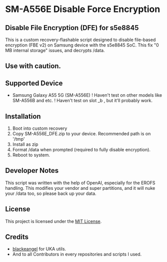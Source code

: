 # SM-A556E Disable Force Encryption
## Disable File Encryption (DFE) for s5e8845
This is a custom recovery-flashable script designed to disable file-based encryption (FBE v2) on Samsung device with the s5e8845 SoC. This fix "0 MB internal storage" issues, and decrypts /data.

## Use with caution.
## Supported Device
- Samsung Galaxy A55 5G (SM-A556E)
! Haven't test on other models like SM-A556B and etc.
! Haven't test on slot _b , but it'll probably work.

## Installation
1. Boot into custom recovery
2. Copy SM-A556E_DFE.zip to your device. Recommended path is on '/tmp'
3. Install as zip
4. Format /data when prompted (required to fully disable encryption).
5. Reboot to system.

## Developer Notes
This script was written with the help of OpenAI, especially for the EROFS handling.
This modifies your vendor and super partitions, and it will nuke your /data too, so please back up your data.

## License
This project is licensed under the [MIT License](https://github.com/Lyinceer/SM-A556E_DFE/blob/main/LICENSE).

## Credits
- [blackeangel](https://github.com/blackeangel) for UKA utils.
- And to all Contributors in every repositories and scripts I used.
